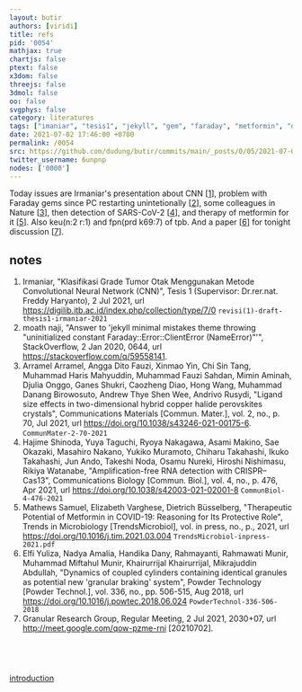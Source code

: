 ```yaml
---
layout: butir
authors: [viridi]
title: refs
pid: '0054'
mathjax: true
chartjs: false
ptext: false
x3dom: false
threejs: false
3dmol: false
oo: false
svgphys: false
category: literatures
tags: ["imaniar", "tesis1", "jekyll", "gem", "faraday", "metformin", "detection", "SARS-CoV-2", "therapy"]
date: 2021-07-02 17:46:00 +0700
permalink: /0054
src: https://github.com/dudung/butir/commits/main/_posts/0/05/2021-07-02-refs.md
twitter_username: 6unpnp
nodes: ['0000']
---
```

Today issues are Irmaniar's presentation about CNN [[1](#r1)], problem with Faraday gems since PC restarting unintetionally [[2](#r2)], some colleagues in Nature [[3](#r3)], then detection of SARS-CoV-2 [[4](#r4)], and therapy of metformin for it [[5](#r5)]. Also keu(n:2 r:1) and fpn(prd k69:7) of tpb. And a paper [[6](#r6)] for tonight discussion [[7](#r7)].


## notes
1. <a name=r1></a>Irmaniar, "Klasifikasi Grade Tumor Otak Menggunakan Metode Convolutional Neural Network (CNN)", Tesis 1 (Supervisor: Dr.rer.nat. Freddy Haryanto), 2 Jul 2021, url <https://digilib.itb.ac.id/index.php/collection/type/7/0> `revisi(1)-draft-thesis1-irmaniar-2021` 
2. <a name=r2></a>moath naji, "Answer to 'jekyll minimal mistakes theme throwing "uninitialized constant Faraday::Error::ClientError (NameError)"'", StackOverflow, 2 Jan 2020, 0644, url <https://stackoverflow.com/q/59558141>.
3. <a name=r3></a>Arramel Arramel, Angga Dito Fauzi, Xinmao Yin, Chi Sin Tang, Muhammad Haris Mahyuddin, Muhammad Fauzi Sahdan, Mimin Aminah, Djulia Onggo, Ganes Shukri, Caozheng Diao, Hong Wang, Muhammad Danang Birowosuto, Andrew Thye Shen Wee, Andrivo Rusydi, "Ligand size effects in two-dimensional hybrid copper halide perovskites crystals", Communications Materials [Commun. Mater.], vol. 2, no., p. 70, Jul 2021, url <https://doi.org/10.1038/s43246-021-00175-6>. `CommunMater-2-70-2021`
4. <a name=r4></a>Hajime Shinoda, Yuya Taguchi, Ryoya Nakagawa, Asami Makino, Sae Okazaki, Masahiro Nakano, Yukiko Muramoto, Chiharu Takahashi, Ikuko Takahashi, Jun Ando, Takeshi Noda, Osamu Nureki, Hiroshi Nishimasu, Rikiya Watanabe, "Amplification-free RNA detection with CRISPR–Cas13", Communications Biology [Commun. Biol.], vol. 4, no., p. 476, Apr 2021, url <https://doi.org/10.1038/s42003-021-02001-8> `CommunBiol-4-476-2021`
5. <a name=r5></a>Mathews Samuel, Elizabeth Varghese, Dietrich Büsselberg, "Therapeutic Potential of Metformin in COVID-19: Reasoning for Its Protective Role", Trends in Microbiology [TrendsMicrobiol], vol. in press, no., p., 2021, url <https://doi.org/10.1016/j.tim.2021.03.004> `TrendsMicrobiol-inpress-2021.pdf`
6. <a name=r6></a>Elfi Yuliza, Nadya Amalia, Handika Dany, Rahmayanti, Rahmawati Munir, Muhammad Miftahul Munir, Khairurrijal Khairurrijal, Mikrajuddin Abdullah, "Dynamics of coupled cylinders containing identical granules as potential new 'granular braking' system", Powder Technology [Powder Technol.], vol. 336, no., pp. 506-515, Aug 2018, url <https://doi.org/10.1016/j.powtec.2018.06.024> `PowderTechnol-336-506-2018`
7. <a name=r7></a>Granular Research Group, Regular Meeting, 2 Jul 2021, 2030+07, url <http://meet.google.com/qow-pzme-rni> [20210702].

## &nbsp;
[introduction](0000)
